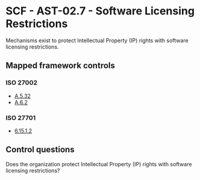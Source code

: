# SCF - AST-02.7 - Software Licensing Restrictions
Mechanisms exist to protect Intellectual Property (IP) rights with software licensing restrictions.

## Mapped framework controls
### ISO 27002
- [A.5.32](../iso27002/a-5.md#a532)
- [A.6.2](../iso27002/a-6.md#a62)
  
### ISO 27701
- [6.15.1.2](../iso27701/61512.md)
  
## Control questions
Does the organization protect Intellectual Property (IP) rights with software licensing restrictions?

  